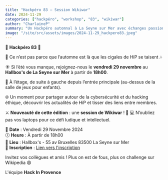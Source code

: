 ```yaml
---
title: "Hackpéro 83 – Session Wikiwar"
date: 2024-11-29
categories: ["hackpéro", "workshop", "83", "wikiwar"]
author: "CharlaineP"
summary: "Un Hackpéro automnal à La Seyne sur Mer avec échanges passionnés sur la cybersécurité, une ambiance conviviale et une session de Wikiwar pour tester vos neurones !"
image: "/site/src/assets/images/2024-11-29_hackpero83.jpeg"
---
```


🍻 **Hackpéro 83** 🍻

🍂 Ce n’est pas parce que l’automne est là que les cigales de HiP se taisent 🎶

☀ Si l’été vous manque, rejoignez-nous le **vendredi 29 novembre** au **Hallbox's de La Seyne sur Mer** à partir de **18h00**.

📍 À l’étage, de suite à gauche depuis l’entrée principale (au-dessus de la salle de jeux pour enfants).

🌐 Un moment pour partager autour de la cybersécurité et du hacking éthique, découvrir les actualités de HiP et tisser des liens entre membres.

⚔ **Nouveauté de cette édition** : une **session de Wikiwar** ! 🧠
💻 N’oubliez pas vos laptops pour ce défi ludique et intellectuel.

📅 **Date** : Vendredi 29 Novembre 2024  
🕕 **Heure** : À partir de 18h00  
📍 **Lieu** : Hallbox's - 55 av Bruxelles 83500 La Seyne sur Mer  
📝 **Inscription** : [Lien vers l'inscription](https://lnkd.in/duC9uEVe)

Invitez vos collègues et amis ! Plus on est de fous, plus on challenge sur Wikipedia 😄

L'équipe **Hack In Provence**
